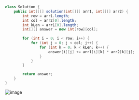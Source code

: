 ```java
class Solution {
    public int[][] solution(int[][] arr1, int[][] arr2) {
        int row = arr1.length;
        int col = arr2[0].length;
        int kLen = arr1[0].length;
        int[][] answer = new int[row][col];
        
        for (int i = 0; i < row; i++) {
            for (int j = 0; j < col; j++) {
                for (int k = 0; k < kLen; k++) {
                    answer[i][j] += arr1[i][k] * arr2[k][j];
                }
            }
        }

        return answer;
    }
}
```
![image](https://github.com/koreaIT-study/programmers/assets/92290312/a490acab-c8d3-4278-a07f-3077f9f2f8b7)
